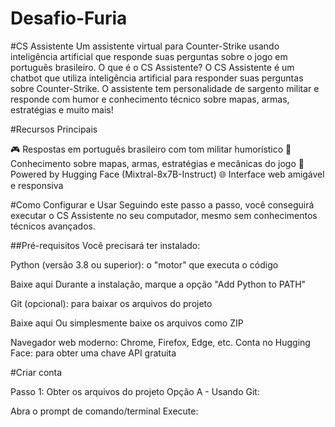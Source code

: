 # Desafio-Furia

#CS Assistente
Um assistente virtual para Counter-Strike usando inteligência artificial que responde suas perguntas sobre o jogo em português brasileiro.
O que é o CS Assistente?
O CS Assistente é um chatbot que utiliza inteligência artificial para responder suas perguntas sobre Counter-Strike. O assistente tem personalidade de sargento militar e responde com humor e conhecimento técnico sobre mapas, armas, estratégias e muito mais!

#Recursos Principais

🎮 Respostas em português brasileiro com tom militar humorístico
🔫 Conhecimento sobre mapas, armas, estratégias e mecânicas do jogo
🧠 Powered by Hugging Face (Mixtral-8x7B-Instruct)
🌐 Interface web amigável e responsiva

#Como Configurar e Usar
Seguindo este passo a passo, você conseguirá executar o CS Assistente no seu computador, mesmo sem conhecimentos técnicos avançados.

##Pré-requisitos
Você precisará ter instalado:

Python (versão 3.8 ou superior): o "motor" que executa o código

Baixe aqui
Durante a instalação, marque a opção "Add Python to PATH"


Git (opcional): para baixar os arquivos do projeto

Baixe aqui
Ou simplesmente baixe os arquivos como ZIP


Navegador web moderno: Chrome, Firefox, Edge, etc.
Conta no Hugging Face: para obter uma chave API gratuita

#Criar conta

Passo 1: Obter os arquivos do projeto
Opção A - Usando Git:

Abra o prompt de comando/terminal
Execute:
